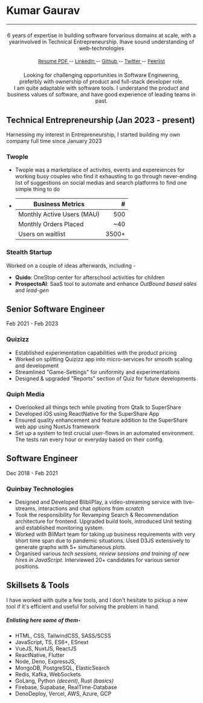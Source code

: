 
# Kumar Gaurav
----

<div style="text-align:center;">
  <h4 style="font-weight: normal;">6 years of expertise in building software forvarious  domains  at  scale,  with  a  yearinvolved  in  Technical  Entrepreneurship.  Ihave  sound  understanding  of  web-technologies</h4>
  <div style="font-size:13px;">
    <a href="/documents/kumar-gaurav-resume.pdf" target="_blank">
      Resume PDF 
    </a> --  
    <a href="https://linkedin.com/in/heykumargaurav" target="_blank">
      LinkedIn 
    </a> --  
    <a href="https://github.com/ikmrgrv" target="_blank">
      Github 
    </a> --  
    <a href="https://x.com/7qruzer" target="_blank">
      Twitter 
    </a> --  
    <a href="https://peerlist.io/kumargaurav" target="_blank">
      Peerlist 
    </a>
  </div>

  <!-- <h4 style="font-weight: normal; margin: 20px auto 5px;">Looking for</h4> -->
  <h4 style="font-weight: normal; margin: 20px auto 0px">Looking for challenging opportunities in Software Engineering, <br> preferbly with ownership of product and full-stack developer role.</h4>
  <p style="font-weight: normal; margin: 0px">I am quite adaptable with software tools. I understand the product and business values of software, and have good experience of leading teams in past.</p>
  
</div>

## Technical Entrepreneurship (Jan 2023 - present)
Harnessing my interest in Entrepreneurship, I started building my own company full time since January 2023

### Twople
- Twople was a marketplace of activites, events and expereiences for working busy couples who find it exhausting to go through never-ending list of suggestions on social medias and search platforms to find one simple thing to do
<!-- - Business metrics before shutting down operations - -->
- 
  | Business Metrics            |  #    |
  |-----------------------------|------:|
  | Monthly Active Users (MAU)  | 500   |
  | Monthly Orders Placed       | ~40   |
  | Users on waitlist           | 3500+ |

### Stealth Startup
Worked on a couple of ideas afterwards, including -
- **Quido**: OneStop center for afterschool activities for children
- **ProspectoAI**: SaaS tool to automate and enhance *OutBound based sales* and *lead-gen*

## Senior Software Engineer 
Feb 2021 - Feb 2023

### Quizizz

* Established experimentation capabilities with the product pricing
* Worked on splitting Quizizz app into micro-services for smooth scaling and development
* Streamlined "Game-Settings" for uniformity and experimentations
* Designed & upgraded "Reports" section of Quiz for future developments

### Quiph Media

* Overlooked all things tech while pivoting from Qtalk to SuperShare
* Developed iOS using ReactNative for the SuperShare App
* Ensured quality enhancement and feature addition to the SuperShare web app using NuxtJs framework
* Set up a system to test crucial user-flows in an automated environment. The tests ran every hour or everyday based on their config.

## Software Engineer
Dec 2018 - Feb 2021

### Quinbay Technologies

* Designed and Developed BlibliPlay, a video-streaming service with live-streams, interactions and chat options from *scratch*
* Took the responsibility for Revamping Search & Recommendation architecture for frontend. Upgraded build tools, introduced Unit testing and established monitoring system.
* Worked with BliMart team for taking up business requirements with very short time span due to pandemic situations. Used D3JS extensively to generate graphs with 5+ simultaneous plots.
* Organised various *tech sessions, review sessions and training of new hires in JavaScript*. Interviewed 20+ candidates for various senior positions.

## Skillsets & Tools
I have worked with quite a few tools, and I don't hesitate to pickup a new tool if it's efficient and useful for solving the problem in hand.  

##### Enlisting here some of them- 

* HTML, CSS, TailwindCSS, SASS/SCSS
* JavaScript, TS, ES6+, ESnext
* VueJS, NuxtJS, ReactJS
* ReactNative, Flutter
* Node, Deno, ExpressJS,
* MongoDB, PostgreSQL, ElasticSearch
* Redis, Kafka, WebSockets
* GoLang, Python *(decent)*, Rust *(basics)*
* Firebase, Supabase, RealTime-Database
* DenoDeploy, Vercel, AWS, Azure, GCP
